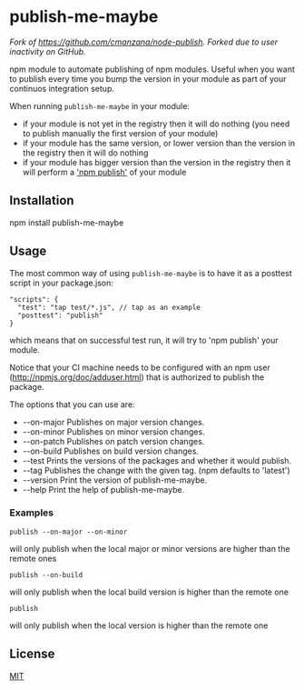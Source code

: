 # publish-me-maybe

_Fork of https://github.com/cmanzana/node-publish. Forked due to user inactivity on GitHub._

npm module to automate publishing of npm modules.
Useful when you want to publish every time you bump the version in your module as part of your continuos integration setup.

When running `publish-me-maybe` in your module:
- if your module is not yet in the registry then it will do nothing (you need to publish manually the first version of your module)
- if your module has the same version, or lower version than the version in the registry then it will do nothing
- if your module has bigger version than the version in the registry then it will perform a ['npm publish'](http://npmjs.org/doc/publish.html) of your module

## Installation

npm install publish-me-maybe

## Usage

The most common way of using `publish-me-maybe` is to have it as a posttest script in your package.json:

    "scripts": {
      "test": "tap test/*.js", // tap as an example
      "posttest": "publish"
    }

which means that on successful test run, it will try to 'npm publish' your module.

Notice that your CI machine needs to be configured with an npm user (http://npmjs.org/doc/adduser.html) that is
authorized to publish the package.

The options that you can use are:

* --on-major  Publishes on major version changes.
* --on-minor  Publishes on minor version changes.
* --on-patch  Publishes on patch version changes.
* --on-build  Publishes on build version changes.
* --test      Prints the versions of the packages and whether it would publish.
* --tag <tag> Publishes the change with the given tag. (npm defaults to 'latest')
* --version   Print the version of publish-me-maybe.
* --help      Print the help of publish-me-maybe.

### Examples

    publish --on-major --on-minor

will only publish when the local major or minor versions are higher than the remote ones

    publish --on-build

will only publish when the local build version is higher than the remote one

    publish

will only publish when the local version is higher than the remote one


## License
[MIT](https://github.com/neverendingqs/publish-me-maybe/blob/master/MIT-LICENSE)
